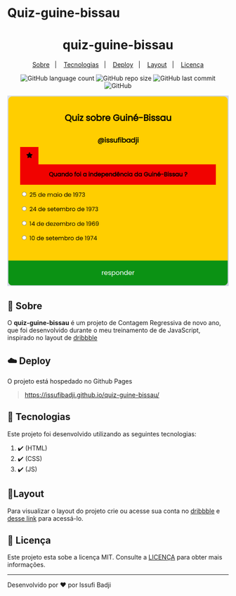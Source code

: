 # Quiz-guine-bissau

<h1 align="center" color=" ">
   quiz-guine-bissau
</h1>

<p align="center">
    <a href="#book-sobre">Sobre</a>&nbsp;&nbsp;&nbsp;|&nbsp;&nbsp;&nbsp;
    <a href="#rocket-tecnologias">Tecnologias</a>&nbsp;&nbsp;&nbsp;|&nbsp;&nbsp;&nbsp;
    <a href="#cloud-deploy">Deploy</a>&nbsp;&nbsp;&nbsp;|&nbsp;&nbsp;&nbsp;
    <a href="#layout">Layout</a>&nbsp;&nbsp;&nbsp;|&nbsp;&nbsp;&nbsp;
    <a href="#memo-licença">Licença</a>
</p>

<p align="center">
   
   <img alt="GitHub language count" src="https://img.shields.io/github/languages/count/issufibadji/quiz-guine-bissau?style=flat-square">

   <img alt="GitHub repo size" src="https://img.shields.io/github/repo-size/issufibadji/quiz-guine-bissau?style=flat-square">

   <img alt="GitHub last commit" src="https://img.shields.io/github/last-commit/issufibadji/quiz-guine-bissau?style=flat-square">

   <img alt="GitHub" src="https://img.shields.io/github/license/issufibadji/quiz-guine-bissau?style=flat-square">
</p>

![quiz-guine-bissau](https://github.com/issufibadji/quiz-guine-bissau/blob/master/quiz-guine-bissau.png)

## :book: Sobre
O **quiz-guine-bissau**
 é um projeto de Contagem Regressiva de novo ano, que foi desenvolvido durante o meu treinamento de de JavaScript, inspirado no layout de [dribbble](dribbble.com)

## :cloud: Deploy
O projeto está hospedado no Github Pages
>https://issufibadji.github.io/quiz-guine-bissau/

## :rocket: Tecnologias
Este projeto foi desenvolvido utilizando as seguintes tecnologias:
<!-- ❌✔️ -->
1. ✔️ (HTML)
2. ✔️ (CSS)
3. ✔️ (JS)


## 🔖Layout
Para visualizar o layout do projeto crie ou acesse sua conta no [dribbble](dribbble.com) e [desse link](https://dribbble.com/shots/11338885-Flick-Quizzes) para acessá-lo.

## :memo: Licença
Este projeto esta sobe a licença MIT. Consulte a [LICENÇA](https://github.com/issufibadji/quiz-guine-bissau/blob/master/LINCENSE) para obter mais informações.

---

Desenvolvido por :heart: por Issufi Badji

